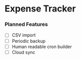 # Expense Tracker

### Planned Features

- [ ] CSV import
- [ ] Periodic backup
- [ ] Human readable cron builder
- [ ] Cloud sync

###
